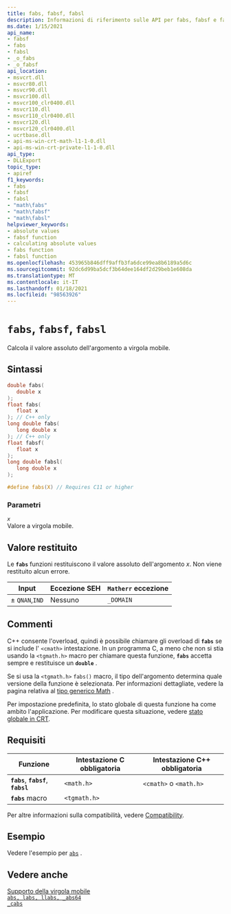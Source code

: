 ```yaml
---
title: fabs, fabsf, fabsl
description: Informazioni di riferimento sulle API per fabs, fabsf e fabsl; che calcola il valore assoluto di un valore a virgola mobile.
ms.date: 1/15/2021
api_name:
- fabsf
- fabs
- fabsl
- _o_fabs
- _o_fabsf
api_location:
- msvcrt.dll
- msvcr80.dll
- msvcr90.dll
- msvcr100.dll
- msvcr100_clr0400.dll
- msvcr110.dll
- msvcr110_clr0400.dll
- msvcr120.dll
- msvcr120_clr0400.dll
- ucrtbase.dll
- api-ms-win-crt-math-l1-1-0.dll
- api-ms-win-crt-private-l1-1-0.dll
api_type:
- DLLExport
topic_type:
- apiref
f1_keywords:
- fabs
- fabsf
- fabsl
- "math\fabs"
- "math\fabsf"
- "math\fabsl"
helpviewer_keywords:
- absolute values
- fabsf function
- calculating absolute values
- fabs function
- fabsl function
ms.openlocfilehash: 453965b846dff9affb3fa6dce99ea8b6189a5d6c
ms.sourcegitcommit: 92dc6d99ba5dcf3b64dee164df2d29beb1e608da
ms.translationtype: MT
ms.contentlocale: it-IT
ms.lasthandoff: 01/18/2021
ms.locfileid: "98563926"
---
```

# <a name="fabs-fabsf-fabsl"></a>`fabs`, `fabsf`, `fabsl`

Calcola il valore assoluto dell'argomento a virgola mobile.

## <a name="syntax"></a>Sintassi

```C
double fabs(
   double x
);
float fabs(
   float x
); // C++ only
long double fabs(
   long double x
); // C++ only
float fabsf(
   float x
);
long double fabsl(
   long double x
);

#define fabs(X) // Requires C11 or higher
```

### <a name="parameters"></a>Parametri

*`x`*\
Valore a virgola mobile.

## <a name="return-value"></a>Valore restituito

Le **`fabs`** funzioni restituiscono il valore assoluto dell'argomento *x*. Non viene restituito alcun errore.

|Input|Eccezione SEH|`Matherr` eccezione|
|-----------|-------------------|-----------------------|
|± `QNAN`,`IND`|Nessuno|`_DOMAIN`|

## <a name="remarks"></a>Commenti

C++ consente l'overload, quindi è possibile chiamare gli overload di **`fabs`** se si include l' `<cmath>` intestazione. In un programma C, a meno che non si stia usando la `<tgmath.h>` macro per chiamare questa funzione, **`fabs`** accetta sempre e restituisce un **`double`** .

Se si usa la `<tgmath.h>` `fabs()` macro, il tipo dell'argomento determina quale versione della funzione è selezionata. Per informazioni dettagliate, vedere la pagina relativa al [tipo generico Math](../../c-runtime-library/tgmath.md) .

Per impostazione predefinita, lo stato globale di questa funzione ha come ambito l'applicazione. Per modificare questa situazione, vedere [stato globale in CRT](../global-state.md).

## <a name="requirements"></a>Requisiti

|Funzione|Intestazione C obbligatoria|Intestazione C++ obbligatoria|
|--------------|-----------------------|---------------------------|
|**`fabs`**, **`fabsf`**, **`fabsl`**|`<math.h>`|`<cmath>` o `<math.h>`|
|**`fabs`** macro | `<tgmath.h>` ||

Per altre informazioni sulla compatibilità, vedere [Compatibility](../../c-runtime-library/compatibility.md).

## <a name="example"></a>Esempio

Vedere l'esempio per [`abs`](abs-labs-llabs-abs64.md) .

## <a name="see-also"></a>Vedere anche

[Supporto della virgola mobile](../../c-runtime-library/floating-point-support.md)\
[`abs, labs, llabs, _abs64`](abs-labs-llabs-abs64.md)\
[`_cabs`](cabs.md)
